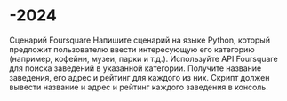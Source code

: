 # -2024
Сценарий Foursquare
Напишите сценарий на языке Python, который предложит пользователю ввести интересующую его категорию (например, кофейни, музеи, парки и т.д.).
Используйте API Foursquare для поиска заведений в указанной категории.
Получите название заведения, его адрес и рейтинг для каждого из них.
Скрипт должен вывести название и адрес и рейтинг каждого заведения в консоль.

